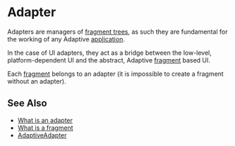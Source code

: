 # Adapter

Adapters are managers of [fragment trees](def://), as such they are fundamental for
the working of any Adaptive [application](def://).

In the case of UI adapters, they act as a bridge between the low-level, platform-dependent UI
and the abstract, Adaptive [fragment](def://) based UI.

Each [fragment](def://) belongs to an adapter (it is impossible to create a fragment without an adapter).

## See Also

- [What is an adapter](guide://)
- [What is a fragment](guide://)
- [AdaptiveAdapter](class://)
